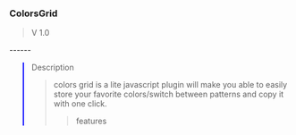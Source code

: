 
<h3>ColorsGrid</h3>
<blockquote>V 1.0</blockquote>
------
<blockquote style="border-left-color: blue">Description<blockquote>
<p>
colors grid is a lite javascript plugin will make you able to easily store your favorite colors/switch between patterns and copy it with one click.
</p>
<blockquote>features<blockquote>
